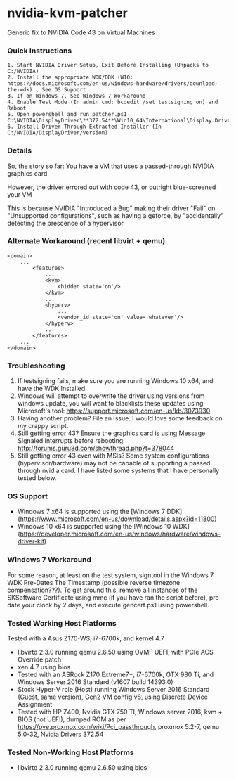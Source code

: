 # nvidia-kvm-patcher

Generic fix to NVIDIA Code 43 on Virtual Machines

### Quick Instructions

    1. Start NVIDIA Driver Setup, Exit Before Installing (Unpacks to C:/NVIDIA)
    2. Install the appropriate WDK/DDK (W10: https://docs.microsoft.com/en-us/windows-hardware/drivers/download-the-wdk) , See OS Support
    3. If on Windows 7, See Windows 7 Workaround
    4. Enable Test Mode (In admin cmd: bcdedit /set testsigning on) and Reboot
    5. Open powershell and run patcher.ps1 C:\NVIDIA\DisplayDriver\**372.54**\Win10_64\International\Display.Driver
    6. Install Driver Through Extracted Installer (In C:/NVIDIA/DisplayDriver/Version)

### Details

So, the story so far:
You have a VM that uses a passed-through NVIDIA graphics card

However, the driver errored out with code 43, or outright blue-screened your VM

This is because NVIDIA "Introduced a Bug" making their driver "Fail" on "Unsupported configurations", such as having a geforce, by "accidentally" detecting the prescence of a hypervisor

### Alternate Workaround (recent libvirt + qemu)
```
<domain>
    ...
        <features>
            ...
            <kvm>
                <hidden state='on'/>
            </kvm>
            ...
            <hyperv>
                ...
                <vendor_id state='on' value='whatever'/>
            </hyperv>
            ...
        </features>
    ...
</domain>
```

### Troubleshooting

1. If testsigning fails, make sure you are running Windows 10 x64, and have the WDK Installed
2. Windows will attempt to overwrite the driver using versions from windows update, you will want to blacklists these updates using Microsoft's tool: https://support.microsoft.com/en-us/kb/3073930
3. Having another problem? File an Issue. I would love some feedback on my crappy script.
4. Still getting error 43? Ensure the graphics card is using Message Signaled Interrupts before rebooting: http://forums.guru3d.com/showthread.php?t=378044
5. Still getting error 43 even with MSIs? Some system configurations (hypervisor/hardware) may not be capable of supporting a passed through nvidia card. I have listed some systems that I have personally tested below.

### OS Support

* Windows 7 x64 is supported using the [Windows 7 DDK] (https://www.microsoft.com/en-us/download/details.aspx?id=11800)
* Windows 10 x64 is supported using the [Windows 10 WDK] (https://developer.microsoft.com/en-us/windows/hardware/windows-driver-kit)

### Windows 7 Workaround

For some reason, at least on the test system, signtool in the Windows 7 WDK Pre-Dates The Timestamp (possible reverse timezone compensation???). To get around this, remove all instances of the SKSoftware Certificate using mmc (if you have ran the script before), pre-date your clock by 2 days, and execute gencert.ps1 using powershell.

### Tested Working Host Platforms
Tested with a Asus Z170-WS, i7-6700k, and kernel 4.7
* libvirtd 2.3.0 running qemu 2.6.50 using OVMF UEFI, with PCIe ACS Override patch
* xen 4.7 using bios
* Tested with an ASRock Z170 Extreme7+, i7-6700k, GTX 980 Ti, and Windows Server 2016 Standard (v1607 build 14393.0)
* Stock Hyper-V role (Host) running Windows Server 2016 Standard (Guest, same version), Gen2 VM config v8, using Discrete Device Assignment
* Tested with HP Z400, Nvidia GTX 750 TI, Windows server 2016, kvm + BIOS (not UEFI), dumped ROM as per https://pve.proxmox.com/wiki/Pci_passthrough, proxmox 5.2-7, qemu 5.0-32, Nvidia Drivers 372.54

### Tested Non-Working Host Platforms
* libvirtd 2.3.0 running qemu 2.6.50 using bios

